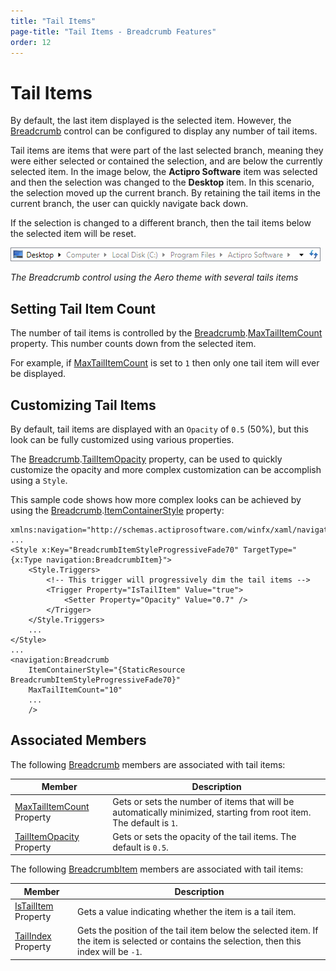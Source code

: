```yaml
---
title: "Tail Items"
page-title: "Tail Items - Breadcrumb Features"
order: 12
---
```

# Tail Items

By default, the last item displayed is the selected item. However, the [Breadcrumb](xref:@ActiproUIRoot.Controls.Navigation.Breadcrumb) control can be configured to display any number of tail items.

Tail items are items that were part of the last selected branch, meaning they were either selected or contained the selection, and are below the currently selected item. In the image below, the **Actipro Software** item was selected and then the selection was changed to the **Desktop** item. In this scenario, the selection moved up the current branch. By retaining the tail items in the current branch, the user can quickly navigate back down.

If the selection is changed to a different branch, then the tail items below the selected item will be reset.

![Screenshot](../images/breadcrumb-tail-items-aero-normal-color.gif)

*The Breadcrumb control using the Aero theme with several tails items*

## Setting Tail Item Count

The number of tail items is controlled by the [Breadcrumb](xref:@ActiproUIRoot.Controls.Navigation.Breadcrumb).[MaxTailItemCount](xref:@ActiproUIRoot.Controls.Navigation.Breadcrumb.MaxTailItemCount) property. This number counts down from the selected item.

For example, if [MaxTailItemCount](xref:@ActiproUIRoot.Controls.Navigation.Breadcrumb.MaxTailItemCount) is set to `1` then only one tail item will ever be displayed.

## Customizing Tail Items

By default, tail items are displayed with an `Opacity` of `0.5` (50%), but this look can be fully customized using various properties.

The [Breadcrumb](xref:@ActiproUIRoot.Controls.Navigation.Breadcrumb).[TailItemOpacity](xref:@ActiproUIRoot.Controls.Navigation.Breadcrumb.TailItemOpacity) property, can be used to quickly customize the opacity and more complex customization can be accomplish using a `Style`.

This sample code shows how more complex looks can be achieved by using the [Breadcrumb](xref:@ActiproUIRoot.Controls.Navigation.Breadcrumb).[ItemContainerStyle](xref:@ActiproUIRoot.Controls.Navigation.Breadcrumb.ItemContainerStyle) property:

```xaml
xmlns:navigation="http://schemas.actiprosoftware.com/winfx/xaml/navigation"
...
<Style x:Key="BreadcrumbItemStyleProgressiveFade70" TargetType="{x:Type navigation:BreadcrumbItem}">
	<Style.Triggers>
		<!-- This trigger will progressively dim the tail items -->
		<Trigger Property="IsTailItem" Value="true">
			<Setter Property="Opacity" Value="0.7" />
		</Trigger>
	</Style.Triggers>
	...
</Style>
...
<navigation:Breadcrumb
	ItemContainerStyle="{StaticResource BreadcrumbItemStyleProgressiveFade70}"
	MaxTailItemCount="10"
	...
	/>
```

## Associated Members

The following [Breadcrumb](xref:@ActiproUIRoot.Controls.Navigation.Breadcrumb) members are associated with tail items:

| Member | Description |
|-----|-----|
| [MaxTailItemCount](xref:@ActiproUIRoot.Controls.Navigation.Breadcrumb.MaxTailItemCount) Property | Gets or sets the number of items that will be automatically minimized, starting from root item.  The default is `1`. |
| [TailItemOpacity](xref:@ActiproUIRoot.Controls.Navigation.Breadcrumb.TailItemOpacity) Property | Gets or sets the opacity of the tail items.  The default is `0.5`. |

The following [BreadcrumbItem](xref:@ActiproUIRoot.Controls.Navigation.BreadcrumbItem) members are associated with tail items:

| Member | Description |
|-----|-----|
| [IsTailItem](xref:@ActiproUIRoot.Controls.Navigation.BreadcrumbItem.IsTailItem) Property | Gets a value indicating whether the item is a tail item. |
| [TailIndex](xref:@ActiproUIRoot.Controls.Navigation.BreadcrumbItem.TailIndex) Property | Gets the position of the tail item below the selected item. If the item is selected or contains the selection, then this index will be `-1`. |

